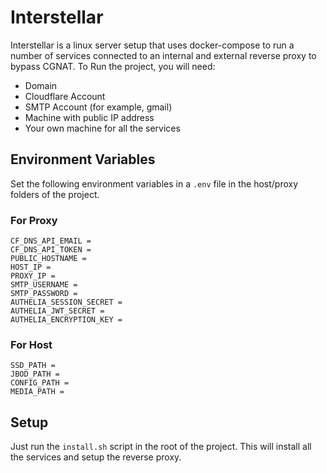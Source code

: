 # Interstellar

Interstellar is a linux server setup that uses docker-compose to run a number of services connected to an internal and external reverse proxy to bypass CGNAT. To Run the project, you will need:

- Domain
- Cloudflare Account
- SMTP Account (for example, gmail)
- Machine with public IP address
- Your own machine for all the services

## Environment Variables

Set the following environment variables in a `.env` file in the host/proxy folders of the project.

### For Proxy

``` env
CF_DNS_API_EMAIL =
CF_DNS_API_TOKEN =
PUBLIC_HOSTNAME =
HOST_IP =
PROXY_IP =
SMTP_USERNAME =
SMTP_PASSWORD =
AUTHELIA_SESSION_SECRET =
AUTHELIA_JWT_SECRET =
AUTHELIA_ENCRYPTION_KEY =
```

### For Host

``` env
SSD_PATH =
JBOD_PATH =
CONFIG_PATH =
MEDIA_PATH =
```

## Setup

Just run the `install.sh` script in the root of the project. This will install all the services and setup the reverse proxy.
